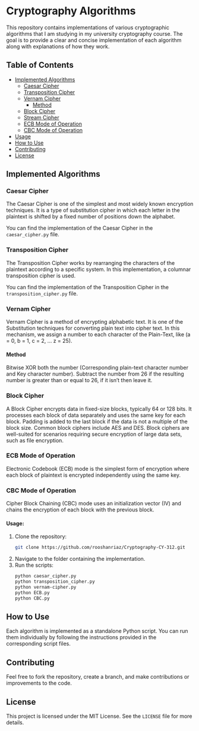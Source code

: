 # Cryptography Algorithms

This repository contains implementations of various cryptographic algorithms that I am studying in my university cryptography course. The goal is to provide a clear and concise implementation of each algorithm along with explanations of how they work.

## Table of Contents
- [Implemented Algorithms](#implemented-algorithms)
  - [Caesar Cipher](#caesar-cipher)
  - [Transposition Cipher](#transposition-cipher)
  - [Vernam Cipher](#vernam-cipher)
    - [Method](#method)
  - [Block Cipher](#block-cipher)
  - [Stream Cipher](#stream-cipher)
  - [ECB Mode of Operation](#ecb-mode-of-operation)
  - [CBC Mode of Operation](#cbc-mode-of-operation)
 - [Usage](#usage)
- [How to Use](#how-to-use)
- [Contributing](#contributing)
- [License](#license)

## Implemented Algorithms

### Caesar Cipher
The Caesar Cipher is one of the simplest and most widely known encryption techniques. It is a type of substitution cipher in which each letter in the plaintext is shifted by a fixed number of positions down the alphabet.

You can find the implementation of the Caesar Cipher in the `caesar_cipher.py` file.

### Transposition Cipher
The Transposition Cipher works by rearranging the characters of the plaintext according to a specific system. In this implementation, a columnar transposition cipher is used.

You can find the implementation of the Transposition Cipher in the `transposition_cipher.py` file.

### Vernam Cipher

Vernam Cipher is a method of encrypting alphabetic text. It is one of the Substitution techniques for converting plain text into cipher text. In this mechanism, we assign a number to each character of the Plain-Text, like (a = 0, b = 1, c = 2, … z = 25). 

#### Method

Bitwise XOR both the number (Corresponding plain-text character number and Key character number). 
Subtract the number from 26 if the resulting number is greater than or equal to 26, if it isn’t then leave it.

### Block Cipher

A Block Cipher encrypts data in fixed-size blocks, typically 64 or 128 bits. It processes each block of data separately and uses the same key for each block. Padding is added to the last block if the data is not a multiple of the block size. Common block ciphers include AES and DES. Block ciphers are well-suited for scenarios requiring secure encryption of large data sets, such as file encryption.

### ECB Mode of Operation

Electronic Codebook (ECB) mode is the simplest form of encryption where each block of plaintext is encrypted independently using the same key.

### CBC Mode of Operation

Cipher Block Chaining (CBC) mode uses an initialization vector (IV) and chains the encryption of each block with the previous block.

#### Usage:
1. Clone the repository:
    ```bash
    git clone https://github.com/rooshanriaz/Cryptography-CY-312.git
    ```
2. Navigate to the folder containing the implementation.
3. Run the scripts:
    ```bash
    python caesar_cipher.py
    python transposition_cipher.py
    python vernam-cipher.py
    python ECB.py
    python CBC.py
    ```

## How to Use
Each algorithm is implemented as a standalone Python script. You can run them individually by following the instructions provided in the corresponding script files. 

## Contributing
Feel free to fork the repository, create a branch, and make contributions or improvements to the code.

## License
This project is licensed under the MIT License. See the `LICENSE` file for more details.
